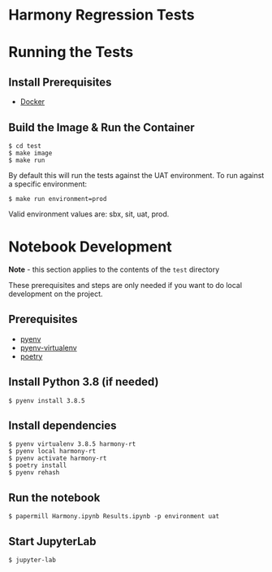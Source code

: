 # Harmony Regression Tests

# Running the Tests

## Install Prerequisites

* [Docker](https://www.docker.com/get-started)

## Build the Image & Run the Container

    $ cd test
    $ make image
    $ make run

By default this will run the tests against the UAT environment. To run
against a specific environment:

    $ make run environment=prod

Valid environment values are: sbx, sit, uat, prod.

# Notebook Development

**Note** - this section applies to the contents of the `test` directory

These prerequisites and steps are only needed if you want to do local
development on the project. 

## Prerequisites

* [pyenv](https://github.com/pyenv/pyenv)
* [pyenv-virtualenv](https://github.com/pyenv/pyenv-virtualenv)
* [poetry](https://python-poetry.org/)

## Install Python 3.8 (if needed)

    $ pyenv install 3.8.5

## Install dependencies

    $ pyenv virtualenv 3.8.5 harmony-rt
    $ pyenv local harmony-rt
    $ pyenv activate harmony-rt
    $ poetry install
    $ pyenv rehash

## Run the notebook

    $ papermill Harmony.ipynb Results.ipynb -p environment uat

## Start JupyterLab

    $ jupyter-lab
